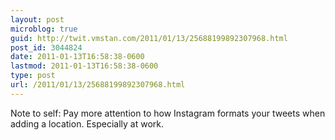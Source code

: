 ```yaml
---
layout: post
microblog: true
guid: http://twit.vmstan.com/2011/01/13/25688199892307968.html
post_id: 3044824
date: 2011-01-13T16:58:38-0600
lastmod: 2011-01-13T16:58:38-0600
type: post
url: /2011/01/13/25688199892307968.html
---
```

Note to self: Pay more attention to how Instagram formats your tweets when adding a location. Especially at work.
